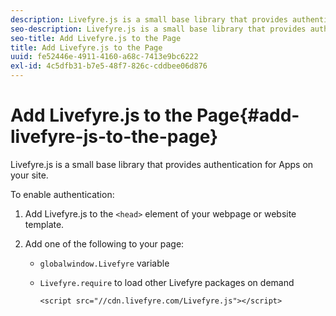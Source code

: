```yaml
---
description: Livefyre.js is a small base library that provides authentication for Apps on your site.
seo-description: Livefyre.js is a small base library that provides authentication for Apps on your site.
seo-title: Add Livefyre.js to the Page
title: Add Livefyre.js to the Page
uuid: fe52446e-4911-4160-a68c-7413e9bc6222
exl-id: 4c5dfb31-b7e5-48f7-826c-cddbee06d876
---
```

# Add Livefyre.js to the Page{#add-livefyre-js-to-the-page}

Livefyre.js is a small base library that provides authentication for Apps on your site.

To enable authentication:

1. Add Livefyre.js to the `<head>` element of your webpage or website template.
1. Add one of the following to your page:

    * `globalwindow.Livefyre` variable 
    * `Livefyre.require` to load other Livefyre packages on demand

       ```    
       <script src="//cdn.livefyre.com/Livefyre.js"></script>
       ```
